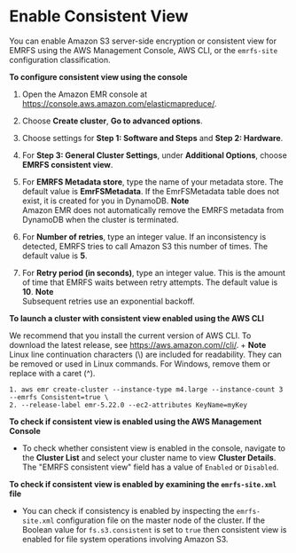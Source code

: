 # Enable Consistent View<a name="enable-consistent-view"></a>

You can enable Amazon S3 server\-side encryption or consistent view for EMRFS using the AWS Management Console, AWS CLI, or the `emrfs-site` configuration classification\.<a name="enable-emr-fs-console"></a>

**To configure consistent view using the console**

1. Open the Amazon EMR console at [https://console\.aws\.amazon\.com/elasticmapreduce/](https://console.aws.amazon.com/elasticmapreduce/)\.

1. Choose **Create cluster**, **Go to advanced options**\.

1. Choose settings for **Step 1: Software and Steps** and **Step 2: Hardware**\. 

1. For **Step 3: General Cluster Settings**, under **Additional Options**, choose **EMRFS consistent view**\.

1. For **EMRFS Metadata store**, type the name of your metadata store\. The default value is **EmrFSMetadata**\. If the EmrFSMetadata table does not exist, it is created for you in DynamoDB\.
**Note**  
Amazon EMR does not automatically remove the EMRFS metadata from DynamoDB when the cluster is terminated\.

1. For **Number of retries**, type an integer value\. If an inconsistency is detected, EMRFS tries to call Amazon S3 this number of times\. The default value is **5**\. 

1. For **Retry period \(in seconds\)**, type an integer value\. This is the amount of time that EMRFS waits between retry attempts\. The default value is **10**\.
**Note**  
Subsequent retries use an exponential backoff\. 

**To launch a cluster with consistent view enabled using the AWS CLI**

We recommend that you install the current version of AWS CLI\. To download the latest release, see [https://aws\.amazon\.com//cli/](https://aws.amazon.com/cli/)\.
+ 
**Note**  
Linux line continuation characters \(\\\) are included for readability\. They can be removed or used in Linux commands\. For Windows, remove them or replace with a caret \(^\)\.

  ```
  1. aws emr create-cluster --instance-type m4.large --instance-count 3 --emrfs Consistent=true \
  2. --release-label emr-5.22.0 --ec2-attributes KeyName=myKey
  ```

**To check if consistent view is enabled using the AWS Management Console**
+ To check whether consistent view is enabled in the console, navigate to the **Cluster List** and select your cluster name to view **Cluster Details**\. The "EMRFS consistent view" field has a value of `Enabled` or `Disabled`\.

**To check if consistent view is enabled by examining the `emrfs-site.xml` file**
+ You can check if consistency is enabled by inspecting the `emrfs-site.xml` configuration file on the master node of the cluster\. If the Boolean value for `fs.s3.consistent` is set to `true` then consistent view is enabled for file system operations involving Amazon S3\.